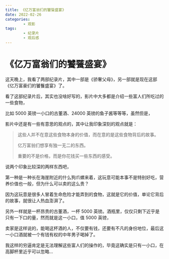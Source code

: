 ```yaml
---
title: 《亿万富翁们的饕餮盛宴》
date: 2022-02-26
categories:
        - 观影
tags:
        - 纪录片
        - 观后感
---
```


# 《亿万富翁们的饕餮盛宴》

这天晚上，我看了两部纪录片，其中一部是《骄奢父母》，另一部就是现在这部《亿万富豪们的饕餮盛宴》了。

看了这部纪录片后，其实也没啥好写的，影片中大多都是介绍一些富人们所吃过的一些食物，

比如 5000 英镑一小口的古董酒、24000 英镑的鱼子酱等等等，虽然但是，

影片中还是有一些有意思的观点的，其中让我印象深刻的观点就是：

> 这些人并不在意这些食物本身的价值，而在意的是这些食物背后的故事。
>
> 亿万富翁们想享有独一无二的东西。
>
> 重要的不是价格，而是你花钱买一些东西的感受。

说两个印象比较深的两样东西吧，

第一种是一种长在海崖附近的什么狗爪螺来着，这玩意可能本事不是特别好吃，营养价值也一般，但为什么可以卖的这么贵？

因为这玩意是很多人冒着生命危险才能弄到的食物，这就是它的价值，单论它背后的故事，就很让人热血澎湃了。

另外一样就是一杯昂贵的古董酒，一杯 5000 英镑。酒瓶里，仅仅只剩下近乎是只有一下口的量，然而就是这一小口，值 5000 英镑，

卖家是这样说的，能喝这杯酒的人，不仅要有钱，还要有不凡的身份地位，最后这一小口酒就被一个有钱有权的中年男子喝掉了。

我这样的穷逼肯定是无法理解这些富人们的操作的，毕竟这确实是只有一小口，在高脚杯里近乎可以忽略...

